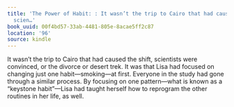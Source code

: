 ```yaml
---
title: 'The Power of Habit: : It wasn’t the trip to Cairo that had caused the shift,
  scien…'
book_uuid: 00f4bd57-33ab-4481-805e-8acae5ff2c87
location: '96'
source: kindle
---
```


It wasn’t the trip to Cairo that had caused the shift, scientists were convinced, or the divorce or desert trek. It was that Lisa had focused on changing just one habit—smoking—at first. Everyone in the study had gone through a similar process. By focusing on one pattern—what is known as a “keystone habit”—Lisa had taught herself how to reprogram the other routines in her life, as well.